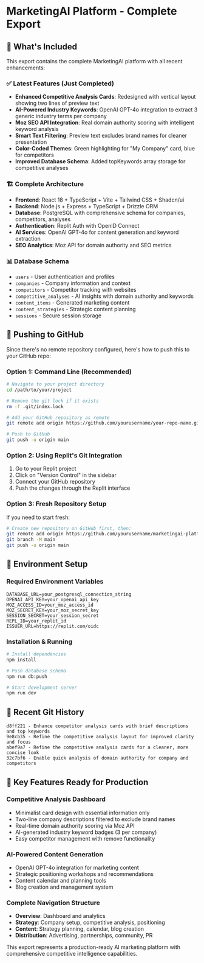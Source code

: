 # MarketingAI Platform - Complete Export

## 🎯 What's Included

This export contains the complete MarketingAI platform with all recent enhancements:

### ✅ Latest Features (Just Completed)
- **Enhanced Competitive Analysis Cards**: Redesigned with vertical layout showing two lines of preview text
- **AI-Powered Industry Keywords**: OpenAI GPT-4o integration to extract 3 generic industry terms per company
- **Moz SEO API Integration**: Real domain authority scoring with intelligent keyword analysis
- **Smart Text Filtering**: Preview text excludes brand names for cleaner presentation
- **Color-Coded Themes**: Green highlighting for "My Company" card, blue for competitors
- **Improved Database Schema**: Added topKeywords array storage for competitive analyses

### 🏗️ Complete Architecture
- **Frontend**: React 18 + TypeScript + Vite + Tailwind CSS + Shadcn/ui
- **Backend**: Node.js + Express + TypeScript + Drizzle ORM
- **Database**: PostgreSQL with comprehensive schema for companies, competitors, analyses
- **Authentication**: Replit Auth with OpenID Connect
- **AI Services**: OpenAI GPT-4o for content generation and keyword extraction
- **SEO Analytics**: Moz API for domain authority and SEO metrics

### 📊 Database Schema
- `users` - User authentication and profiles
- `companies` - Company information and context
- `competitors` - Competitor tracking with websites
- `competitive_analyses` - AI insights with domain authority and keywords
- `content_items` - Generated marketing content
- `content_strategies` - Strategic content planning
- `sessions` - Secure session storage

## 🚀 Pushing to GitHub

Since there's no remote repository configured, here's how to push this to your GitHub repo:

### Option 1: Command Line (Recommended)
```bash
# Navigate to your project directory
cd /path/to/your/project

# Remove the git lock if it exists
rm -f .git/index.lock

# Add your GitHub repository as remote
git remote add origin https://github.com/yourusername/your-repo-name.git

# Push to GitHub
git push -u origin main
```

### Option 2: Using Replit's Git Integration
1. Go to your Replit project
2. Click on "Version Control" in the sidebar
3. Connect your GitHub repository
4. Push the changes through the Replit interface

### Option 3: Fresh Repository Setup
If you need to start fresh:
```bash
# Create new repository on GitHub first, then:
git remote add origin https://github.com/yourusername/marketingai-platform.git
git branch -M main
git push -u origin main
```

## 🔧 Environment Setup

### Required Environment Variables
```env
DATABASE_URL=your_postgresql_connection_string
OPENAI_API_KEY=your_openai_api_key
MOZ_ACCESS_ID=your_moz_access_id
MOZ_SECRET_KEY=your_moz_secret_key
SESSION_SECRET=your_session_secret
REPL_ID=your_replit_id
ISSUER_URL=https://replit.com/oidc
```

### Installation & Running
```bash
# Install dependencies
npm install

# Push database schema
npm run db:push

# Start development server
npm run dev
```

## 📝 Recent Git History
```
d8ff221 - Enhance competitor analysis cards with brief descriptions and top keywords
9e8cb35 - Refine the competitive analysis layout for improved clarity and focus
abef9a7 - Refine the competitive analysis cards for a cleaner, more concise look
32c7bf6 - Enable quick analysis of domain authority for company and competitors
```

## 🎨 Key Features Ready for Production

### Competitive Analysis Dashboard
- Minimalist card design with essential information only
- Two-line company descriptions filtered to exclude brand names
- Real-time domain authority scoring via Moz API
- AI-generated industry keyword badges (3 per company)
- Easy competitor management with remove functionality

### AI-Powered Content Generation
- OpenAI GPT-4o integration for marketing content
- Strategic positioning workshops and recommendations
- Content calendar and planning tools
- Blog creation and management system

### Complete Navigation Structure
- **Overview**: Dashboard and analytics
- **Strategy**: Company setup, competitive analysis, positioning
- **Content**: Strategy planning, calendar, blog creation
- **Distribution**: Advertising, partnerships, community, PR

This export represents a production-ready AI marketing platform with comprehensive competitive intelligence capabilities.
